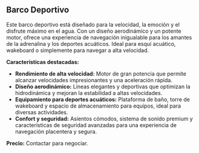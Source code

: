 ## Barco Deportivo

Este barco deportivo está diseñado para la velocidad, la emoción y el disfrute máximo en el agua. Con un diseño aerodinámico y un potente motor, ofrece una experiencia de navegación inigualable para los amantes de la adrenalina y los deportes acuáticos. Ideal para esquí acuático, wakeboard o simplemente para navegar a alta velocidad.

**Características destacadas:**
*   **Rendimiento de alta velocidad:** Motor de gran potencia que permite alcanzar velocidades impresionantes y una aceleración rápida.
*   **Diseño aerodinámico:** Líneas elegantes y deportivas que optimizan la hidrodinámica y mejoran la estabilidad a altas velocidades.
*   **Equipamiento para deportes acuáticos:** Plataforma de baño, torre de wakeboard y espacio de almacenamiento para equipos, ideal para diversas actividades.
*   **Confort y seguridad:** Asientos cómodos, sistema de sonido premium y características de seguridad avanzadas para una experiencia de navegación placentera y segura.

**Precio:** Contactar para negociar.

